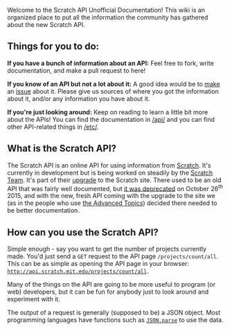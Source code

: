 Welcome to the Scratch API Unofficial Documentation! This wiki is an organized place to put all the information the community has gathered about the new Scratch API.

## Things for you to do:

**If you have a bunch of information about an API:** Feel free to fork, write documentation, and make a pull request to here!

**If you know of an API but not a lot about it:** A good idea would be to [make](https://github.com/liam4/scratch-api-unofficial-docs/issues/new) an [issue](https://github.com/liam4/scratch-api-unofficial-docs/issues) about it. Please give us sources of where you got the information about it, and/or any information you have about it.

**If you're just looking around:** Keep on reading to learn a little bit more about the APIs! You can find the documentation in [/api/](api/) and you can find other API-related things in [/etc/](etc/).

## What is the Scratch API?

The Scratch API is an online API for using information from [Scratch](https://scratch.mit.edu/). It's currently in development but is being worked on steadily by the [Scratch Team](https://scratch.mit.edu/info/credits/). It's part of their [upgrade](https://scratch.mit.edu/discuss/topic/163894/) to the Scratch site. There used to be an old API that was fairly well documented, but [it was deprecated](https://scratch.mit.edu/discuss/post/1552554/) on October 26<sup>th</sup> 2015, and with the new, fresh API coming with the upgrade to the site we (as in the people who use [the Advanced Topics](http://scratch.mit.edu/discuss/31/)) decided there needed to be better documentation.

## How can you use the Scratch API?

Simple enough - say you want to get the number of projects currently made. You'd just send a `GET` request to the API page `/projects/count/all`. This can be as simple as opening the API page in your browser: [`http://api.scratch.mit.edu/projects/count/all`](http://api.scratch.mit.edu/projects/count/all).

Many of the things on the API are going to be more useful to program (or web) developers, but it can be fun for anybody just to look around and experiment with it.

The output of a request is generally (supposed to be) a JSON object. Most programming languages have functions such as [`JSON.parse`](https://developer.mozilla.org/en/docs/Web/JavaScript/Reference/Global_Objects/JSON/parse) to use the data.
